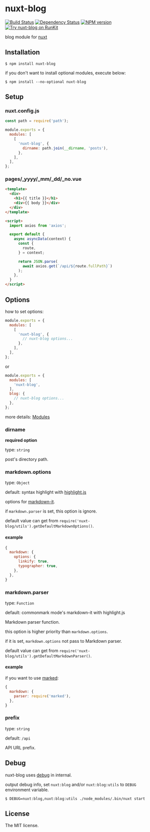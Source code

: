 ---
---
# nuxt-blog

[![Build Status](https://travis-ci.org/sasaplus1/nuxt-blog.svg)](https://travis-ci.org/sasaplus1/nuxt-blog)
[![Dependency Status](https://gemnasium.com/sasaplus1/nuxt-blog.svg)](https://gemnasium.com/sasaplus1/nuxt-blog)
[![NPM version](https://badge.fury.io/js/nuxt-blog.svg)](http://badge.fury.io/js/nuxt-blog)
[![Try nuxt-blog on RunKit](https://badge.runkitcdn.com/nuxt-blog.svg)](https://npm.runkit.com/nuxt-blog)

blog module for [nuxt](https://nuxtjs.org/)

## Installation

```console
$ npm install nuxt-blog
```

if you don't want to install optional modules, execute below:

```console
$ npm install --no-optional nuxt-blog
```

## Setup

### nuxt.config.js

```js
const path = require('path');

module.exports = {
  modules: [
    [
      'nuxt-blog', {
        dirname: path.join(__dirname, 'posts'),
      },
    ],
  ],
};
```

### pages/\_yyyy/\_mm/\_dd/\_no.vue

```html
<template>
  <div>
    <h1>{{ title }}</h1>
    <div>{{ body }}</div>
  </div>
</template>

<script>
  import axios from 'axios';

  export default {
    async asyncData(context) {
      const {
        route,
      } = context;

      return JSON.parse(
        await axios.get(`/api/${route.fullPath}`)
      );
    },
  }
</script>
```

## Options

how to set options:

```js
module.exports = {
  modules: [
    [
      'nuxt-blog', {
        // nuxt-blog options...
      },
    ],
  ],
};
```

or

```js
module.exports = {
  modules: [
    'nuxt-blog',
  ],
  blog: {
    // nuxt-blog options...
  },
};
```

more details: [Modules](https://nuxtjs.org/guide/modules)

### dirname

**required option**

type: `string`

post's directory path.

### markdown.options

type: `Object`

default: syntax highlight with [highlight.js](https://www.npmjs.com/package/highlight.js)

options for [markdown-it](https://www.npmjs.com/package/markdown-it).

if `markdown.parser` is set, this option is ignore.

default value can get from `require('nuxt-blog/utils').getDefaultMarkdownOptions()`.

#### example

```js
{
  markdown: {
    options: {
      linkify: true,
      typographer: true,
    },
  },
}
```

### markdown.parser

type: `Function`

default: commonmark mode's markdown-it with highlight.js

Markdown parser function.

this option is higher priority than `markdown.options`.

if it is set, `markdown.options` not pass to Markdown parser.

default value can get from `require('nuxt-blog/utils').getDefaultMarkdownParser()`.

#### example

if you want to use [marked](https://github.com/markedjs/marked):

```js
{
  markdown: {
    parser: require('marked'),
  },
}
```

### prefix

type: `string`

default: `/api`

API URL prefix.

## Debug

nuxt-blog uses [debug](https://www.npmjs.com/package/debug) in internal.

output debug info, set `nuxt:blog` and/or `nuxt:blog:utils` to `DEBUG` environment variable.

```console
$ DEBUG=nuxt:blog,nuxt:blog:utils ./node_modules/.bin/nuxt start
```

## License

The MIT license.
